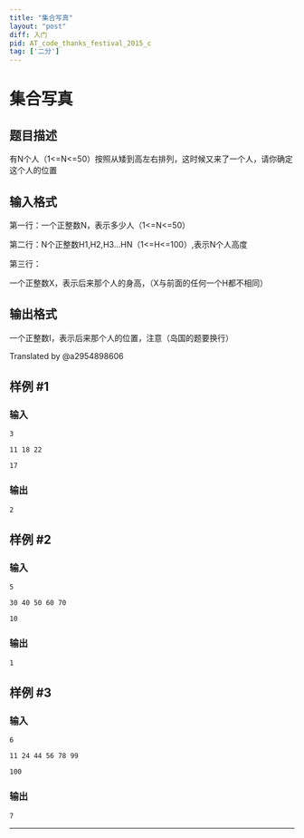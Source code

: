 ```yaml
---
title: "集合写真"
layout: "post"
diff: 入门
pid: AT_code_thanks_festival_2015_c
tag: ['二分']
---
```


# 集合写真

## 题目描述

有N个人（1<=N<=50）按照从矮到高左右排列，这时候又来了一个人，请你确定这个人的位置

## 输入格式

第一行：一个正整数N，表示多少人（1<=N<=50）

第二行：N个正整数H1,H2,H3...HN（1<=H<=100）,表示N个人高度

第三行：

一个正整数X，表示后来那个人的身高，（X与前面的任何一个H都不相同）

## 输出格式

一个正整数I，表示后来那个人的位置，注意（岛国的题要换行）

Translated by @a2954898606

## 样例 #1

### 输入

```
3

11 18 22

17
```

### 输出

```
2
```

## 样例 #2

### 输入

```
5

30 40 50 60 70

10
```

### 输出

```
1
```

## 样例 #3

### 输入

```
6

11 24 44 56 78 99

100
```

### 输出

```
7
```



---

